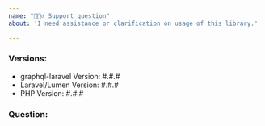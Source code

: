 ```yaml
---
name: "🙋🏼‍♂️ Support question"
about: 'I need assistance or clarification on usage of this library.'

---
```

<!--
Alternative you can also use our Slack workspace: https://join.slack.com/t/rebing-graphql/shared_invite/enQtNTE5NjQzNDI5MzQ4LWVjMTMxNzIyZjBlNTFhZGQ5MDVjZDAwZDNjODA3ODE2NjdiOGJkMjMwMTZkZmNhZjhiYTE1MjEyNDk0MWJmMzk
-->

### Versions:
- graphql-laravel Version: #.#.#
- Laravel/Lumen Version: #.#.#
- PHP Version: #.#.#

### Question:

